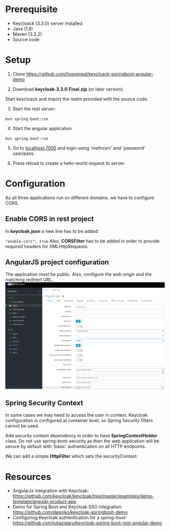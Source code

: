 
# Prerequisite

- Keycloack (3.3.0) server installed
- Java (1.8)
- Maven (3.2.2)
- Source code

 
# Setup

1. Clone https://github.com/hosnimed/keycloack-springboot-angular-demo

2. Download **keycloak-3.3.0.Final.zip** (or later version).

Start keycloack and import the realm provided with the source code.

3. Start the rest server:

`mvn spring-boot:run`

4. Start the angular application

`mvn spring-boot:run`

5. Go to [localhost:7005](localhost:7005 "localhost:7005") and login using 'melhosni' and 'password' user/pass.

6. Press reload to create a hello-world request to server.

 

# Configuration


As all three applications run on different domains, we have to configure CORS.

## Enable CORS in rest project

In **keycloak.json** a new line has to be added:

`"enable-cors": true`
Also, **CORSFilter** has to be added in order to provide required headers for XMLHttpRequests.

## AngularJS project configuration

The application must be public. Also, configure the web origin and the matching redirect URL.
![Config Cors Keycloack](https://github.com/hosnimed/keycloack-springboot-angular-demo/blob/master/keycloack-cors-config.PNG)

## Spring Security Context

 
In some cases we may need to access the user in context. Keycloak configuration is configured at container level, so Spring Security filters cannot be used.

Add security context dependency in order to have **SpringContextHolder** class. Do not use spring-boot-security as  then the web application will be secure by default with ‘basic’ authentication on all HTTP endpoints.

We can add a simple **HttpFilter** which sets the securityContext:

 

# Resources


- AngularJs integration with Keycloak: https://github.com/keycloak/keycloak/tree/master/examples/demo-template/angular-product-app
- Demo for Spring Boot and Keycloak SSO integration: https://github.com/dasniko/keycloak-springboot-demo
- Configuring Keycloak authentication for a spring-boot: https://github.com/iuliazidaru/keycloak-spring-boot-rest-angular-demo